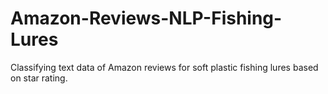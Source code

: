 # Amazon-Reviews-NLP-Fishing-Lures
Classifying text data of Amazon reviews for soft plastic fishing lures based on star rating.
